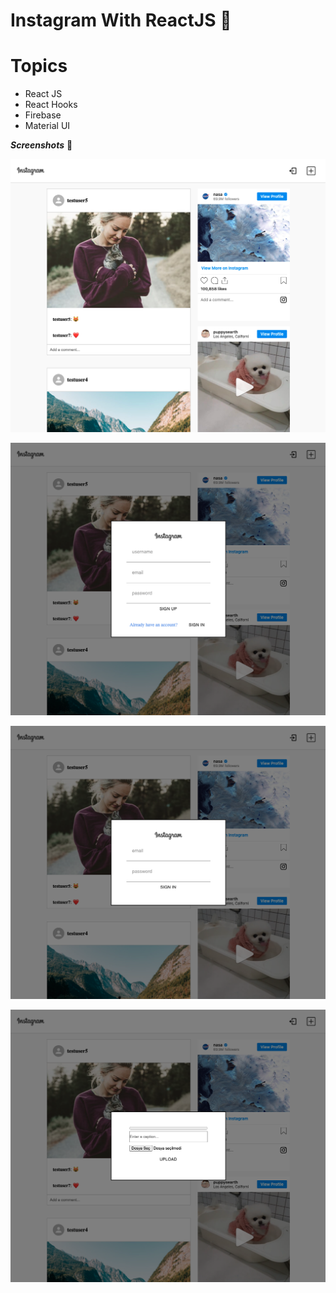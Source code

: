# Instagram With ReactJS  :rocket:
# Topics
* React JS
* React Hooks
* Firebase
* Material UI

***Screenshots***
:camera_flash:

![GitHub Logo](./screenshots/1.png)

![GitHub Logo](./screenshots/2.png)

![GitHub Logo](./screenshots/3.png)

![GitHub Logo](./screenshots/4.png)


